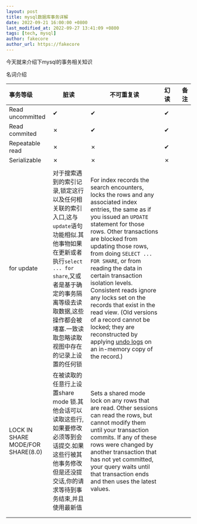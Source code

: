 ```yaml
---
layout: post
title: mysql数据库事务详解
date: 2022-09-21 16:00:00 +0800
last_modified_at: 2022-09-27 13:41:09 +0800
tags: [tech, mysql]
author: fakecore
author_url: https://fakecore
---
```


今天就来介绍下mysql的事务相关知识

名词介绍

| 事务等级                          | 脏读                                                         | 不可重复读                                                   | 幻读 |      | 备注 |
| :-------------------------------- | ------------------------------------------------------------ | ------------------------------------------------------------ | ---- | ---- | ---- |
| Read uncommitted                  | ✔︎                                                            | ✔                                                            | ✔    |      |      |
| Read commited                     | ✗                                                            | ✔                                                            | ✔    |      |      |
| Repeatable read                   | ✗                                                            | ✗                                                            | ✔    |      |      |
| Serializable                      | ✗                                                            | ✗                                                            | ✗    |      |      |
|                                   |                                                              |                                                              |      |      |      |
| for update                        | 对于搜索遇到的索引记录,锁定这行以及任何相关联的索引入口,这与`update`语句功能相似.其他事物如果在更新或者执行`select ... for share`,又或者是基于确定的事务隔离等级去读取数据,这些操作都会被堵塞.一致读取忽略读取视图中存在的记录上设置的任何锁 | For index records the search encounters, locks the rows and any associated index entries, the same as if you issued an `UPDATE` statement for those rows. Other transactions are blocked from updating those rows, from doing `SELECT ... FOR SHARE`, or from reading the data in certain transaction isolation levels. Consistent reads ignore any locks set on the records that exist in the read view. (Old versions of a record cannot be locked; they are reconstructed by applying [undo logs](https://dev.mysql.com/doc/refman/8.0/en/glossary.html#glos_undo_log) on an in-memory copy of the record.) |      |      |      |
| LOCK IN SHARE MODE/FOR SHARE(8.0) | 在被读取的任意行上设置share mode 锁.其他会话可以读取这些行,如果要修改必须等到会话提交.如果这些行被其他事务修改但是还没提交话,你的请求等待到事务结束,并且使用最新值 | Sets a shared mode lock on any rows that are read. Other sessions can read the rows, but cannot modify them until your transaction commits. If any of these rows were changed by another transaction that has not yet committed, your query waits until that transaction ends and then uses the latest values. |      |      |      |
|                                   |                                                              |                                                              |      |      |      |
|                                   |                                                              |                                                              |      |      |      |







